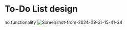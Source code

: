 <h1>To-Do List design</h1>
no functionality

<img src="https://i.ibb.co/ZVN79y1/Screenshot-from-2024-08-31-15-41-34.png" alt="Screenshot-from-2024-08-31-15-41-34" border="0">
